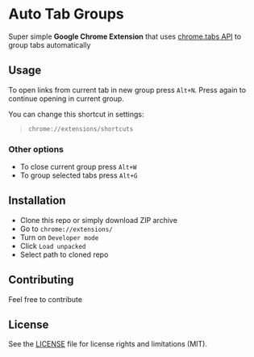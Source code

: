 # Auto Tab Groups

Super simple **Google Chrome Extension** that uses [chrome.tabs API](https://developer.chrome.com/docs/extensions/reference/tabs) to group tabs automatically

## Usage

To open links from current tab in new group press `Alt+N`.
Press again to continue opening in current group.

You can change this shortcut in settings:
>`chrome://extensions/shortcuts`

### Other options
* To close current group press `Alt+W`
* To group selected tabs press `Alt+G`

## Installation

* Clone this repo or simply download ZIP archive
* Go to `chrome://extensions/`
* Turn on `Developer mode`
* Click `Load unpacked`
* Select path to cloned repo

## Contributing

Feel free to contribute

## License

See the [LICENSE](LICENSE.md) file for license rights and limitations (MIT).
